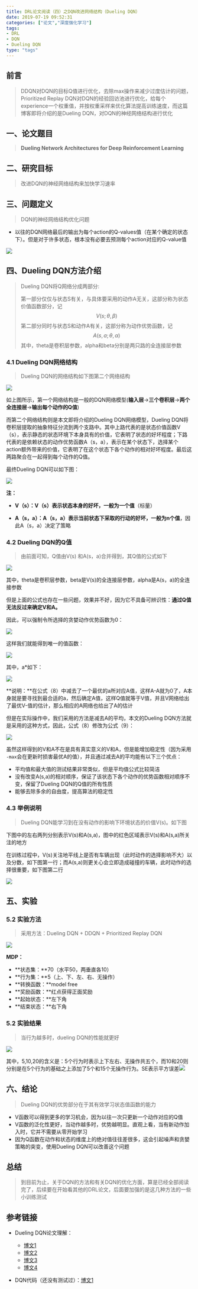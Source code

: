 ```yaml
---
title: DRL论文阅读（四）之DQN改进网络结构（Dueling DQN）
date: 2019-07-19 09:52:31
categories: ["论文","深度强化学习"]
tags: 
- DRL
- DQN
- Dueling DQN
type: "tags"
---
```


## 前言

> DDQN对DQN的目标Q值进行优化，去除max操作来减少过度估计的问题，Prioritized Replay DQN对DQN的经验回访池进行优化，给每个experience一个权重值，并按权重采样来优化算法提高训练速度，而这篇博客即将介绍的是Dueling DQN，对DQN的神经网络结构进行优化

## 一、论文题目

> **Dueling Network Architectures for Deep Reinforcement Learning** 

## 二、研究目标

> 改进DQN的神经网络结构来加快学习速率

## 三、问题定义

> DQN的神经网络结构优化问题

- 以往的DQN网络最后的输出为每个action的Q-values值（在某个确定的状态下）。但是对于许多状态，根本没有必要去预测每个action对应的Q-value值

![](DRL论文阅读（四）之DQN改进网络结构（Dueling-DQN）/1.png)

## 四、Dueling DQN方法介绍

> Dueling DQN将Q网络分成两部分:
>
> 第一部分仅仅与状态S有关，与具体要采用的动作A无关，这部分称为状态价值函数部分，记
> $$
> V(s;\theta,\beta)
> $$
> 第二部分同时与状态S和动作A有关，这部分称为动作优势函数，记
> $$
> A(s,a;\theta,\alpha)
> $$
> 其中，theta是卷积层参数，alpha和beta分别是两只路的全连接层参数

### 4.1 Dueling DQN网络结构

> Dueling DQN的网络结构如下图第二个网络结构

![](DRL论文阅读（四）之DQN改进网络结构（Dueling-DQN）/2.png)

如上图所示，第一个网络结构是一般的DQN网络模型(**输入层**->**三个卷积层**->**两个全连接层**->**输出每个动作的Q值**)

而第二个网络结构则是本文即将介绍的Dueling DQN网络模型，Dueling DQN将卷积层提取的抽象特征分流到两个支路中。其中上路代表的是状态价值函数V（s），表示静态的状态环境下本身具有的价值，它表明了状态的好坏程度；下路代表的是依赖状态的动作优势函数A（s，a），表示在某个状态下，选择某个action额外带来的价值，它表明了在这个状态下各个动作的相对好坏程度。最后这两路聚合在一起得到每个动作的Q值。

最终Dueling DQN可以如下图：

![](DRL论文阅读（四）之DQN改进网络结构（Dueling-DQN）/3.png)

**注：**

- **V（s）：**V（s）表示状态本身的好坏，一般为**一个值**（标量）

- **A（s，a）：**A（s，a）表示当前状态下采取的行动的好坏，一般为**n个值**，因此A（s，a）决定了策略

### 4.2 Dueling DQN的Q值

> 由前面可知，Q值由V(s) 和A(s，a)合并得到，其Q值的公式如下

![](DRL论文阅读（四）之DQN改进网络结构（Dueling-DQN）/4.png)

其中，theta是卷积层参数，beta是V(s)的全连接层参数，alpha是A(s，a)的全连接参数

但是上面的公式也存在一些问题，效果并不好，因为它不具备可辨识性：**通过Q值无法反过来确定V和A。**

因此，可以强制令所选择的贪婪动作优势函数为0：


![](DRL论文阅读（四）之DQN改进网络结构（Dueling-DQN）/5.png)

这样我们就能得到唯一的值函数：

![](DRL论文阅读（四）之DQN改进网络结构（Dueling-DQN）/6.png)

其中，a*如下：

![](DRL论文阅读（四）之DQN改进网络结构（Dueling-DQN）/7.png)

**说明：**在公式（8）中减去了一个最优的a所对应A值，这样A-A就为0了，A本身就是要寻找到最合适的a，然后确定A值，这样Q值就等于V值，并且V网络给出了最优V-值的估计，那么相应的A网络也给出了A的估计

但是在实际操作中，我们采用的方法是减去A的平均，本文的Dueling DQN方法就是采用的这种方式，因此，公式（8）修改为公式（9）：

![](DRL论文阅读（四）之DQN改进网络结构（Dueling-DQN）/9.png)

虽然这样得到的V和A不在是具有真实意义的V和A，但是能增加稳定性（因为采用 `-max`会在更新时损害最优A的值），并且通过减去A的平均能有以下三个优点：

- 平均值和最大值的测试结果非常类似，但是平均值公式比较简洁
- 没有改变A(s,a)的相对顺序，保证了该状态下各个动作的优势函数相对顺序不变，保留了Dueling DQN的Q值的所有性质
- 能够去除多余的自由度，提高算法的稳定性

### 4.3 举例说明

> Dueling DQN能学习到在没有动作的影响下环境状态的价值V(s)。如下图

下图中的左右两列分别表示V(s)和A(s,a)，图中的红色区域表示V(s)和A(s,a)所关注的地方

在训练过程中，V(s)关注地平线上是否有车辆出现（此时动作的选择影响不大）以及分数，如下图第一行；而A(s,a)则更关心会立即造成碰撞的车辆，此时动作的选择很重要，如下图第二行

![](DRL论文阅读（四）之DQN改进网络结构（Dueling-DQN）/10.png)

## 五、实验

### 5.2 实验方法

> 采用方法：Dueling DQN + DDQN + Prioritized Replay DQN

![](DRL论文阅读（四）之DQN改进网络结构（Dueling-DQN）/11.png)

**MDP：**

- **状态集：**70（水平50，两垂直各10）
- **行为集：**5（上、下、左、右、无操作）
- **转换函数：**model free
- **奖励函数：**红点获得正面奖励
- **起始状态：**左下角
- **结束状态：**右下角

### 5.2 实验结果

> 当行为越多时，dueling DQN的性能就更好

![](DRL论文阅读（四）之DQN改进网络结构（Dueling-DQN）/12.png)

其中，5,10,20的含义是：5个行为时表示上下左右、无操作共五个，而10和20则分别是在5个行为的基础之上添加了5个和15个无操作行为。SE表示平方误差![](DRL论文阅读（四）之DQN改进网络结构（Dueling-DQN）/13.png)

## 六、结论

> Dueling DQN的优势部分在于其有效学习状态值函数的能力

- V函数可以得到更多的学习机会，因为以往一次只更新一个动作对应的Q值
- V函数的泛化性更好，当动作越多时，优势越明显。直观上看，当有新动作加入时，它并不需要从零开始学习
- 因为Q函数在动作和状态的维度上的绝对值往往差很多，这会引起噪声和贪婪策略的突变，使用Dueling DQN可以改善这个问题

## 总结

> 到目前为止，关于DQN的方法和有关DQN的优化方面，算是已经全部阅读完了，后续要在开始看其他的DRL论文，后面要加强的是这几种方法的一些小训练测试

## 参考链接

- Dueling DQN论文理解：
  - [博文1](https://blog.csdn.net/u013236946/article/details/73161586)
  - [博文2](https://www.cnblogs.com/pinard/p/9923859.html)
  - [博文3](https://www.jianshu.com/p/0fb311d96da4)
  - [博文4](https://www.jianshu.com/p/0fb311d96da4)

- DQN代码（还没有测试过）：[博文1](http://lanbing510.info/2018/07/17/DQN.html)

